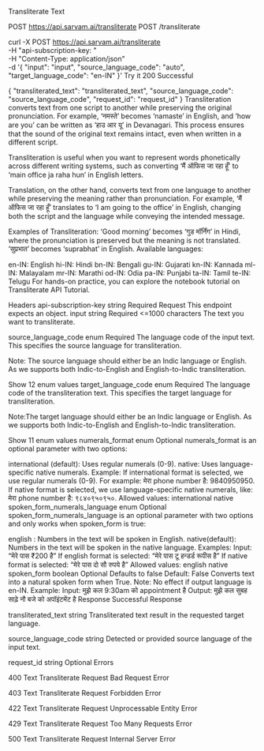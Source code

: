 Transliterate Text

POST
https://api.sarvam.ai/transliterate
POST
/transliterate

curl -X POST https://api.sarvam.ai/transliterate \
     -H "api-subscription-key: <apiSubscriptionKey>" \
     -H "Content-Type: application/json" \
     -d '{
  "input": "input",
  "source_language_code": "auto",
  "target_language_code": "en-IN"
}'
Try it
200
Successful

{
  "transliterated_text": "transliterated_text",
  "source_language_code": "source_language_code",
  "request_id": "request_id"
}
Transliteration converts text from one script to another while preserving the original pronunciation. For example, ‘नमस्ते’ becomes ‘namaste’ in English, and ‘how are you’ can be written as ‘हाउ आर यू’ in Devanagari. This process ensures that the sound of the original text remains intact, even when written in a different script.

Transliteration is useful when you want to represent words phonetically across different writing systems, such as converting ‘मैं ऑफिस जा रहा हूँ’ to ‘main office ja raha hun’ in English letters.

Translation, on the other hand, converts text from one language to another while preserving the meaning rather than pronunciation. For example, ‘मैं ऑफिस जा रहा हूँ’ translates to ‘I am going to the office’ in English, changing both the script and the language while conveying the intended message.

Examples of Transliteration:
‘Good morning’ becomes ‘गुड मॉर्निंग’ in Hindi, where the pronunciation is preserved but the meaning is not translated.
‘सुप्रभात’ becomes ‘suprabhat’ in English.
Available languages:

en-IN: English
hi-IN: Hindi
bn-IN: Bengali
gu-IN: Gujarati
kn-IN: Kannada
ml-IN: Malayalam
mr-IN: Marathi
od-IN: Odia
pa-IN: Punjabi
ta-IN: Tamil
te-IN: Telugu
For hands-on practice, you can explore the notebook tutorial on Transliterate API Tutorial.

Headers
api-subscription-key
string
Required
Request
This endpoint expects an object.
input
string
Required
<=1000 characters
The text you want to transliterate.

source_language_code
enum
Required
The language code of the input text. This specifies the source language for transliteration.

Note: The source language should either be an Indic language or English. As we supports both Indic-to-English and English-to-Indic transliteration.


Show 12 enum values
target_language_code
enum
Required
The language code of the transliteration text. This specifies the target language for transliteration.

Note:The target language should either be an Indic language or English. As we supports both Indic-to-English and English-to-Indic transliteration.


Show 11 enum values
numerals_format
enum
Optional
numerals_format is an optional parameter with two options:

international (default): Uses regular numerals (0-9).
native: Uses language-specific native numerals.
Example:
If international format is selected, we use regular numerals (0-9). For example: मेरा phone number है: 9840950950.
If native format is selected, we use language-specific native numerals, like: मेरा phone number है: ९८४०९५०९५०.
Allowed values:
international
native
spoken_form_numerals_language
enum
Optional
spoken_form_numerals_language is an optional parameter with two options and only works when spoken_form is true:

english : Numbers in the text will be spoken in English.
native(default): Numbers in the text will be spoken in the native language.
Examples:
Input: “मेरे पास ₹200 है”
If english format is selected: “मेरे पास टू हन्डर्ड रूपीस है”
If native format is selected: “मेरे पास दो सौ रुपये है”
Allowed values:
english
native
spoken_form
boolean
Optional
Defaults to false
Default: False
Converts text into a natural spoken form when True.
Note: No effect if output language is en-IN.
Example:
Input: मुझे कल 9:30am को appointment है
Output: मुझे कल सुबह साढ़े नौ बजे को अपॉइंटमेंट है
Response
Successful Response

transliterated_text
string
Transliterated text result in the requested target language.

source_language_code
string
Detected or provided source language of the input text.

request_id
string
Optional
Errors

400
Text Transliterate Request Bad Request Error

403
Text Transliterate Request Forbidden Error

422
Text Transliterate Request Unprocessable Entity Error

429
Text Transliterate Request Too Many Requests Error

500
Text Transliterate Request Internal Server Error